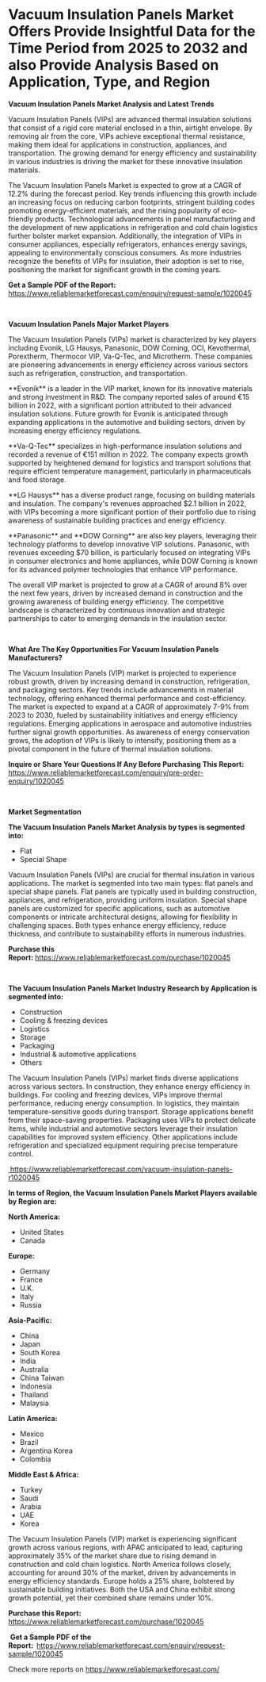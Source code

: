 <p><h1>Vacuum Insulation Panels Market Offers Provide Insightful Data for the Time Period from 2025 to 2032 and also Provide Analysis Based on Application, Type, and Region</h1></p><p><strong>Vacuum Insulation Panels Market Analysis and Latest Trends</strong></p>
<p><p>Vacuum Insulation Panels (VIPs) are advanced thermal insulation solutions that consist of a rigid core material enclosed in a thin, airtight envelope. By removing air from the core, VIPs achieve exceptional thermal resistance, making them ideal for applications in construction, appliances, and transportation. The growing demand for energy efficiency and sustainability in various industries is driving the market for these innovative insulation materials.</p><p>The Vacuum Insulation Panels Market is expected to grow at a CAGR of 12.2% during the forecast period. Key trends influencing this growth include an increasing focus on reducing carbon footprints, stringent building codes promoting energy-efficient materials, and the rising popularity of eco-friendly products. Technological advancements in panel manufacturing and the development of new applications in refrigeration and cold chain logistics further bolster market expansion. Additionally, the integration of VIPs in consumer appliances, especially refrigerators, enhances energy savings, appealing to environmentally conscious consumers. As more industries recognize the benefits of VIPs for insulation, their adoption is set to rise, positioning the market for significant growth in the coming years.</p></p>
<p><strong>Get a Sample PDF of the Report:&nbsp;</strong> <a href="https://www.reliablemarketforecast.com/enquiry/request-sample/1020045?utm_campaign=3525&utm_medium=2&utm_source=Github&utm_content=ia&utm_term=31032025&utm_id=vacuum-insulation-panels">https://www.reliablemarketforecast.com/enquiry/request-sample/1020045</a></p>
<p>&nbsp;</p>
<p><strong>Vacuum Insulation Panels Major Market Players</strong></p>
<p><p>The Vacuum Insulation Panels (VIPs) market is characterized by key players including Evonik, LG Hausys, Panasonic, DOW Corning, OCI, Kevothermal, Porextherm, Thermocor VIP, Va-Q-Tec, and Microtherm. These companies are pioneering advancements in energy efficiency across various sectors such as refrigeration, construction, and transportation.</p><p>**Evonik** is a leader in the VIP market, known for its innovative materials and strong investment in R&D. The company reported sales of around €15 billion in 2022, with a significant portion attributed to their advanced insulation solutions. Future growth for Evonik is anticipated through expanding applications in the automotive and building sectors, driven by increasing energy efficiency regulations.</p><p>**Va-Q-Tec** specializes in high-performance insulation solutions and recorded a revenue of €151 million in 2022. The company expects growth supported by heightened demand for logistics and transport solutions that require efficient temperature management, particularly in pharmaceuticals and food storage.</p><p>**LG Hausys** has a diverse product range, focusing on building materials and insulation. The company's revenues approached $2.1 billion in 2022, with VIPs becoming a more significant portion of their portfolio due to rising awareness of sustainable building practices and energy efficiency.</p><p>**Panasonic** and **DOW Corning** are also key players, leveraging their technology platforms to develop innovative VIP solutions. Panasonic, with revenues exceeding $70 billion, is particularly focused on integrating VIPs in consumer electronics and home appliances, while DOW Corning is known for its advanced polymer technologies that enhance VIP performance.</p><p>The overall VIP market is projected to grow at a CAGR of around 8% over the next few years, driven by increased demand in construction and the growing awareness of building energy efficiency. The competitive landscape is characterized by continuous innovation and strategic partnerships to cater to emerging demands in the insulation sector.</p></p>
<p>&nbsp;</p>
<p><strong>What Are The Key Opportunities For Vacuum Insulation Panels Manufacturers?</strong></p>
<p><p>The Vacuum Insulation Panels (VIP) market is projected to experience robust growth, driven by increasing demand in construction, refrigeration, and packaging sectors. Key trends include advancements in material technology, offering enhanced thermal performance and cost-efficiency. The market is expected to expand at a CAGR of approximately 7-9% from 2023 to 2030, fueled by sustainability initiatives and energy efficiency regulations. Emerging applications in aerospace and automotive industries further signal growth opportunities. As awareness of energy conservation grows, the adoption of VIPs is likely to intensify, positioning them as a pivotal component in the future of thermal insulation solutions.</p></p>
<p><strong>Inquire or Share Your Questions If Any Before Purchasing This Report:</strong> <a href="https://www.reliablemarketforecast.com/enquiry/pre-order-enquiry/1020045?utm_campaign=3525&utm_medium=2&utm_source=Github&utm_content=ia&utm_term=31032025&utm_id=vacuum-insulation-panels">https://www.reliablemarketforecast.com/enquiry/pre-order-enquiry/1020045</a></p>
<p>&nbsp;</p>
<p><strong>Market Segmentation</strong></p>
<p><strong>The Vacuum Insulation Panels Market Analysis by types is segmented into:</strong></p>
<p><ul><li>Flat</li><li>Special Shape</li></ul></p>
<p><p>Vacuum Insulation Panels (VIPs) are crucial for thermal insulation in various applications. The market is segmented into two main types: flat panels and special shape panels. Flat panels are typically used in building construction, appliances, and refrigeration, providing uniform insulation. Special shape panels are customized for specific applications, such as automotive components or intricate architectural designs, allowing for flexibility in challenging spaces. Both types enhance energy efficiency, reduce thickness, and contribute to sustainability efforts in numerous industries.</p></p>
<p><strong>Purchase this Report:&nbsp;</strong><a href="https://www.reliablemarketforecast.com/purchase/1020045?utm_campaign=3525&utm_medium=2&utm_source=Github&utm_content=ia&utm_term=31032025&utm_id=vacuum-insulation-panels">https://www.reliablemarketforecast.com/purchase/1020045</a></p>
<p>&nbsp;</p>
<p><strong>The Vacuum Insulation Panels Market Industry Research by Application is segmented into:</strong></p>
<p><ul><li>Construction</li><li>Cooling & freezing devices</li><li>Logistics</li><li>Storage</li><li>Packaging</li><li>Industrial & automotive applications</li><li>Others</li></ul></p>
<p><p>The Vacuum Insulation Panels (VIPs) market finds diverse applications across various sectors. In construction, they enhance energy efficiency in buildings. For cooling and freezing devices, VIPs improve thermal performance, reducing energy consumption. In logistics, they maintain temperature-sensitive goods during transport. Storage applications benefit from their space-saving properties. Packaging uses VIPs to protect delicate items, while industrial and automotive sectors leverage their insulation capabilities for improved system efficiency. Other applications include refrigeration and specialized equipment requiring precise temperature control.</p></p>
<p><a href="https://www.reliablemarketforecast.com/vacuum-insulation-panels-r1020045?utm_campaign=3525&utm_medium=2&utm_source=Github&utm_content=ia&utm_term=31032025&utm_id=vacuum-insulation-panels">&nbsp;https://www.reliablemarketforecast.com/vacuum-insulation-panels-r1020045</a></p>
<p><strong>In terms of Region, the Vacuum Insulation Panels Market Players available by Region are:</strong></p>
<p>
    <p> <strong> North America: </strong>
        <ul>
            <li>United States</li>
            <li>Canada</li>
        </ul>
        </p> 
    <p> <strong> Europe: </strong>
        <ul>
            <li>Germany</li>
            <li>France</li>
            <li>U.K.</li>
            <li>Italy</li>
            <li>Russia</li>
        </ul>
        </p> 
    <p> <strong> Asia-Pacific: </strong>
        <ul>
            <li>China</li>
            <li>Japan</li>
            <li>South Korea</li>
            <li>India</li>
            <li>Australia</li>
            <li>China Taiwan</li>
            <li>Indonesia</li>
            <li>Thailand</li>
            <li>Malaysia</li>
        </ul>
        </p> 
    <p> <strong> Latin America: </strong>
        <ul>
            <li>Mexico</li>
            <li>Brazil</li>
            <li>Argentina Korea</li>
            <li>Colombia</li>
        </ul>
        </p> 
    <p> <strong> Middle East & Africa: </strong>
        <ul>
            <li>Turkey</li>
            <li>Saudi</li>
            <li>Arabia</li>
            <li>UAE</li>
            <li>Korea</li>
        </ul>
    </p>
    </p>
<p><p>The Vacuum Insulation Panels (VIP) market is experiencing significant growth across various regions, with APAC anticipated to lead, capturing approximately 35% of the market share due to rising demand in construction and cold chain logistics. North America follows closely, accounting for around 30% of the market, driven by advancements in energy efficiency standards. Europe holds a 25% share, bolstered by sustainable building initiatives. Both the USA and China exhibit strong growth potential, yet their combined share remains under 10%.</p></p>
<p><strong>Purchase this Report: </strong><a href="https://www.reliablemarketforecast.com/purchase/1020045?utm_campaign=3525&utm_medium=2&utm_source=Github&utm_content=ia&utm_term=31032025&utm_id=vacuum-insulation-panels">https://www.reliablemarketforecast.com/purchase/1020045</a></p>
<p>&nbsp;<strong>Get a Sample PDF of the Report:&nbsp;&nbsp;</strong><a href="https://www.reliablemarketforecast.com/enquiry/request-sample/1020045?utm_campaign=3525&utm_medium=2&utm_source=Github&utm_content=ia&utm_term=31032025&utm_id=vacuum-insulation-panels">https://www.reliablemarketforecast.com/enquiry/request-sample/1020045</a></p>
<p><strong></strong></p>
<p>Check more reports on <a href="https://www.reliablemarketforecast.com/?utm_campaign=3525&utm_medium=2&utm_source=Github&utm_content=ia&utm_term=31032025&utm_id=vacuum-insulation-panels">https://www.reliablemarketforecast.com/</a></p>